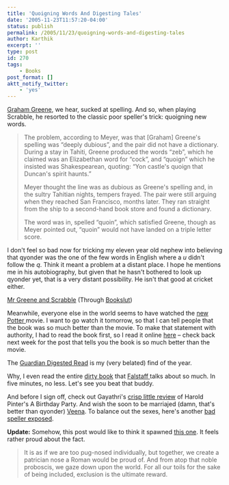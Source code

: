 ```yaml
---
title: 'Quoigning Words And Digesting Tales'
date: '2005-11-23T11:57:20-04:00'
status: publish
permalink: /2005/11/23/quoigning-words-and-digesting-tales
author: Karthik
excerpt: ''
type: post
id: 270
tags:
    - Books
post_format: []
aktt_notify_twitter:
    - 'yes'
---
```

[Graham Greene](http://en.wikipedia.org/wiki/Graham_Greene), we hear, sucked at spelling. And so, when playing Scrabble, he resorted to the classic poor speller's trick: quoigning new words.

> The problem, according to Meyer, was that \[Graham\] Greene's spelling was “deeply dubious”, and the pair did not have a dictionary. During a stay in Tahiti, Greene produced the words “zeb”, which he claimed was an Elizabethan word for “cock”, and “quoign” which he insisted was Shakespearean, quoting: “Yon castle's quoign that Duncan's spirit haunts.”
> 
> Meyer thought the line was as dubious as Greene's spelling and, in the sultry Tahitian nights, tempers frayed. The pair were still arguing when they reached San Francisco, months later. They ran straight from the ship to a second-hand book store and found a dictionary.
> 
> The word was in, spelled “quoin”, which satisfied Greene, though as Meyer pointed out, “quoin” would not have landed on a triple letter score.

I don't feel so bad now for tricking my eleven year old nephew into believing that qyonder was the one of the few words in English where a *u* didn't follow the *q*. Think it meant a problem at a distant place. I hope he mentions me in his autobiography, but given that he hasn't bothered to look up qyonder yet, that is a very distant possibility. He isn't that good at cricket either.

[ Mr Greene and Scrabble](http://www.telegraph.co.uk/arts/main.jhtml?xml=/arts/2005/11/13/bomarg.xml&sSheet=/arts/2005/11/13/bomain.html) (Through [Bookslut](http://www.bookslut.com/blog/archives/2005_11.php#007232))

Meanwhile, everyone else in the world seems to have watched the [new](http://booksmovieslife.blogspot.com/2005/11/goblet-of-fire.html) [Potter ](http://www.sepiamutiny.com/sepia/archives/002560.html)movie. I want to go watch it tomorrow, so that I can tell people that the book was so much better than the movie. To make that statement with authority, I had to read the book first, so I read it online [here](http://books.guardian.co.uk/digestedread/story/0,6550,343106,00.html) – check back next week for the post that tells you the book is so much better than the movie.

The [Guardian Digested Read](http://books.guardian.co.uk/digestedread/archive/0,8136,379754,00.html) is my (very belated) find of the year.

Why, I even read the entire [dirty book](http://www.amazon.com/exec/obidos/tg/detail/-/140004460X/qid=1132092174/sr=8-1/ref=pd_bbs_1/103-8296180-8515021?v=glance&s=books&n=507846) that [Falstaff ](http://considerablespeck.blogspot.com/2005/11/fondest-heart.html)talks about so much. In five minutes, no less. Let's see you beat that buddy.

And before I sign off, check out Gayathri's [crisp little review](http://g3athome.blogspot.com/2005/11/birthday-party.html) of Harold Pinter's A Birthday Party. And wish the soon to be marriajed (damn, that's better than qyonder) [Veena](http://onayahuasca.blogspot.com/). To balance out the sexes, here's another [bad speller exposed](http://minorscale.net/index.php/archives/2005/11/21/credits/).

**Update:** Somehow, this post would like to think it spawned [this one](http://booksmovieslife.blogspot.com/2005/11/tis-season-for-togetherness.html). It feels rather proud about the fact.

> It is as if we are too pug-nosed individually, but together, we create a patrician nose a Roman would be proud of. And from atop that noble proboscis, we gaze down upon the world. For all our toils for the sake of being included, exclusion is the ultimate reward.